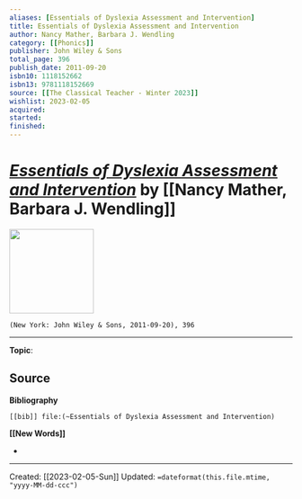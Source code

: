 ```yaml
---
aliases: [Essentials of Dyslexia Assessment and Intervention]
title: Essentials of Dyslexia Assessment and Intervention
author: Nancy Mather, Barbara J. Wendling
category: [[Phonics]]
publisher: John Wiley & Sons
total_page: 396
publish_date: 2011-09-20
isbn10: 1118152662
isbn13: 9781118152669
source: [[The Classical Teacher - Winter 2023]]
wishlist: 2023-02-05
acquired: 
started: 
finished: 
---
```

# *[Essentials of Dyslexia Assessment and Intervention]()* by [[Nancy Mather, Barbara J. Wendling]]

<img src="http://books.google.com/books/content?id=k6Gg-zMYv14C&printsec=frontcover&img=1&zoom=1&edge=curl&source=gbs_api" width=150>

`(New York: John Wiley & Sons, 2011-09-20), 396`



--- 
**Topic**: 

**Source**
- 

**Bibliography**

```query
[[bib]] file:(~Essentials of Dyslexia Assessment and Intervention)
```
 

**[[New Words]]**

- 

---
Created: [[2023-02-05-Sun]]
Updated: `=dateformat(this.file.mtime, "yyyy-MM-dd-ccc")`